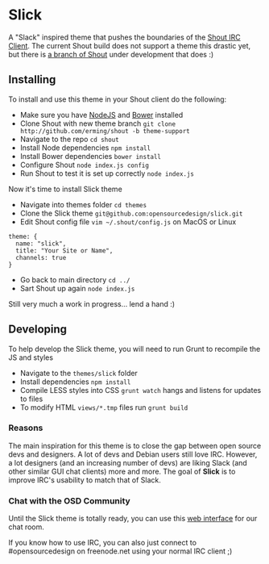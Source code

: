 # Slick

A "Slack" inspired theme that pushes the boundaries of the [Shout IRC Client](http://shout-irc.com). The current Shout build does not support a theme this drastic yet, but there is [a branch of Shout](https://github.com/erming/shout/tree/theme-support) under development that does :)

## Installing

To install and use this theme in your Shout client do the following:

* Make sure you have [NodeJS](http://nodejs.org) and [Bower](http://bower.io) installed
* Clone Shout with new theme branch `git clone http://github.com/erming/shout -b theme-support`
* Navigate to the repo `cd shout`
* Install Node dependencies `npm install`
* Install Bower dependencies `bower install`
* Configure Shout `node index.js config`
* Run Shout to test it is set up correctly `node index.js`

Now it's time to install Slick theme

* Navigate into themes folder `cd themes`
* Clone the Slick theme `git@github.com:opensourcedesign/slick.git`
* Edit Shout config file `vim ~/.shout/config.js` on MacOS or Linux

```
theme: {
  name: "slick",
  title: "Your Site or Name",
  channels: true
}
```

* Go back to main directory `cd ../`
* Sart Shout up again `node index.js`

Still very much a work in progress... lend a hand :)

## Developing

To help develop the Slick theme, you will need to run Grunt to recompile the JS and styles

* Navigate to the `themes/slick` folder
* Install dependencies `npm install`
* Compile LESS styles into CSS `grunt watch` hangs and listens for updates to files
* To modify HTML `views/*.tmp` files run `grunt build`


### Reasons

The main inspiration for this theme is to close the gap between open source devs and designers. A lot of devs and Debian users still love IRC. However, a lot designers (and an increasing number of devs) are liking Slack (and other similar GUI chat clients) more and more. The goal of **Slick** is to improve IRC's usability to match that of Slack.

### Chat with the OSD Community

Until the Slick theme is totally ready, you can use this [web interface](http://chat.opensourcedesign.net) for our chat room.

If you know how to use IRC, you can also just connect to #opensourcedesign on freenode.net using your normal IRC client ;)
